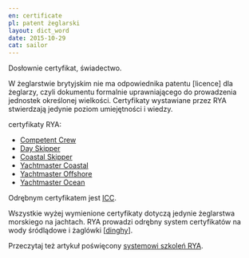 ```yaml
---
en: certificate
pl: patent żeglarski
layout: dict_word
date: 2015-10-29
cat: sailor
---
```


Dosłownie certyfikat, świadectwo.

W żeglarstwie brytyjskim nie ma odpowiednika patentu [licence] dla żeglarzy, czyli dokumentu formalnie uprawniającego do 
prowadzenia jednostek określonej wielkości. Certyfikaty wystawiane przez RYA stwierdzają jedynie poziom umiejętności i 
wiedzy.

certyfikaty RYA:

* [Competent Crew](/dict/c/competent-crew/)
* [Day Skipper](/dict/d/day-skipper/)
* [Coastal Skipper](/dict/c/coastal-skipper/)
* [Yachtmaster Coastal](/dict/y/yachtmaster-coastal/)
* [Yachtmaster Offshore](/dict/y/yachtmaster-offshore/)
* [Yachtmaster Ocean](/dict/y/yachtmaster-ocean/)

Odrębnym certyfikatem jest [ICC](/dict/i/icc/).

Wszystkie wyżej wymienione certyfikaty dotyczą jedynie żeglarstwa morskiego na jachtach. RYA prowadzi odrębny system certyfikatów 
na wody śródlądowe i żaglówki [[dinghy](/dict/d/dinghy_2/)]. 

Przeczytaj też artykuł poświęcony [systemowi szkoleń RYA](/szkolenia-rya/).


